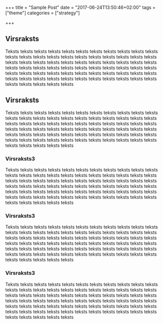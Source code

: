 +++
title = "Sample Post"
date = "2017-06-24T13:50:46+02:00"
tags = ["theme"]
categories = ["strategy"]

+++

## Virsraksts

Teksts teksts teksts teksts teksts teksts teksts teksts teksts teksts teksts teksts teksts teksts teksts teksts teksts teksts teksts teksts teksts teksts teksts teksts teksts teksts teksts teksts teksts teksts teksts teksts teksts teksts teksts teksts teksts teksts teksts teksts teksts teksts teksts teksts teksts teksts teksts teksts teksts teksts teksts teksts teksts teksts teksts teksts teksts teksts teksts teksts teksts teksts teksts teksts teksts teksts teksts teksts teksts teksts teksts 

## Virsraksts

Teksts teksts teksts teksts teksts teksts teksts teksts teksts teksts teksts teksts teksts teksts teksts teksts teksts teksts teksts teksts teksts teksts teksts teksts teksts teksts teksts teksts teksts teksts teksts teksts teksts teksts teksts teksts teksts teksts teksts teksts teksts teksts teksts teksts teksts teksts teksts teksts teksts teksts teksts teksts teksts teksts teksts teksts teksts teksts teksts teksts teksts teksts teksts teksts teksts teksts teksts teksts teksts teksts teksts 

### Virsraksts3

Teksts teksts teksts teksts teksts teksts teksts teksts teksts teksts teksts teksts teksts teksts teksts teksts teksts teksts teksts teksts teksts teksts teksts teksts teksts teksts teksts teksts teksts teksts teksts teksts teksts teksts teksts teksts teksts teksts teksts teksts teksts teksts teksts teksts teksts teksts teksts teksts teksts teksts teksts teksts teksts teksts teksts teksts teksts teksts teksts teksts teksts teksts teksts teksts teksts teksts teksts teksts teksts teksts teksts 

### Virsraksts3

Teksts teksts teksts teksts teksts teksts teksts teksts teksts teksts teksts teksts teksts teksts teksts teksts teksts teksts teksts teksts teksts teksts teksts teksts teksts teksts teksts teksts teksts teksts teksts teksts teksts teksts teksts teksts teksts teksts teksts teksts teksts teksts teksts teksts teksts teksts teksts teksts teksts teksts teksts teksts teksts teksts teksts teksts teksts teksts teksts teksts teksts teksts teksts teksts teksts teksts teksts teksts teksts teksts teksts 

### Virsraksts3

Teksts teksts teksts teksts teksts teksts teksts teksts teksts teksts teksts teksts teksts teksts teksts teksts teksts teksts teksts teksts teksts teksts teksts teksts teksts teksts teksts teksts teksts teksts teksts teksts teksts teksts teksts teksts teksts teksts teksts teksts teksts teksts teksts teksts teksts teksts teksts teksts teksts teksts teksts teksts teksts teksts teksts teksts teksts teksts teksts teksts teksts teksts teksts teksts teksts teksts teksts teksts teksts teksts teksts 